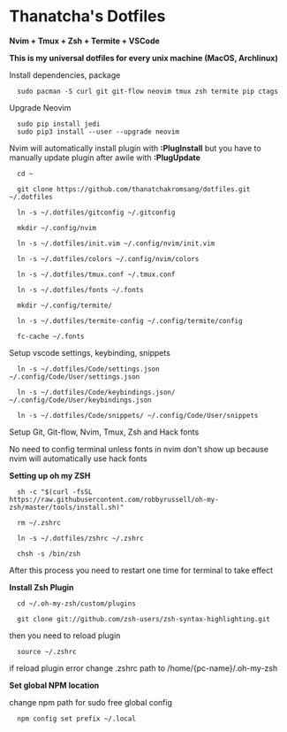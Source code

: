 # Thanatcha's Dotfiles

__Nvim + Tmux + Zsh + Termite + VSCode__

__This is my universal dotfiles for every unix machine (MacOS, Archlinux)__

Install dependencies, package

```
  sudo pacman -S curl git git-flow neovim tmux zsh termite pip ctags
```
Upgrade Neovim
```
  sudo pip install jedi
  sudo pip3 install --user --upgrade neovim
```

Nvim will automatically install plugin with __:PlugInstall__ but you have to manually update plugin after awile with __:PlugUpdate__

```
  cd ~

  git clone https://github.com/thanatchakromsang/dotfiles.git ~/.dotfiles

  ln -s ~/.dotfiles/gitconfig ~/.gitconfig

  mkdir ~/.config/nvim

  ln -s ~/.dotfiles/init.vim ~/.config/nvim/init.vim

  ln -s ~/.dotfiles/colors ~/.config/nvim/colors

  ln -s ~/.dotfiles/tmux.conf ~/.tmux.conf

  ln -s ~/.dotfiles/fonts ~/.fonts

  mkdir ~/.config/termite/

  ln -s ~/.dotfiles/termite-config ~/.config/termite/config

  fc-cache ~/.fonts
```
Setup vscode settings, keybinding, snippets

```
  ln -s ~/.dotfiles/Code/settings.json ~/.config/Code/User/settings.json

  ln -s ~/.dotfiles/Code/keybindings.json/ ~/.config/Code/User/keybindings.json

  ln -s ~/.dotfiles/Code/snippets/ ~/.config/Code/User/snippets

```

Setup Git, Git-flow, Nvim, Tmux, Zsh and Hack fonts

No need to config terminal unless fonts in nvim don't show up because nvim will automatically use hack fonts

__Setting up oh my ZSH__

```
  sh -c "$(curl -fsSL https://raw.githubusercontent.com/robbyrussell/oh-my-zsh/master/tools/install.sh)"

  rm ~/.zshrc

  ln -s ~/.dotfiles/zshrc ~/.zshrc

  chsh -s /bin/zsh
```

After this process you need to restart one time for terminal to take effect

__Install Zsh Plugin__

```
  cd ~/.oh-my-zsh/custom/plugins

  git clone git://github.com/zsh-users/zsh-syntax-highlighting.git
```

then you need to reload plugin

```
  source ~/.zshrc
```
if reload plugin error change .zshrc path to /home/{pc-name}/.oh-my-zsh

__Set global NPM location__

change npm path for sudo free global config

```
  npm config set prefix ~/.local
```
